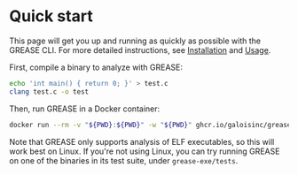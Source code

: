 # Quick start

This page will get you up and running as quickly as possible with the GREASE
CLI. For more detailed instructions, see [Installation](install.md) and
[Usage](usage.md).

First, compile a binary to analyze with GREASE:

```sh
echo 'int main() { return 0; }' > test.c
clang test.c -o test
```

Then, run GREASE in a Docker container:
```sh
docker run --rm -v "${PWD}:${PWD}" -w "${PWD}" ghcr.io/galoisinc/grease:nightly test
```

Note that GREASE only supports analysis of ELF executables, so this will work
best on Linux. If you're not using Linux, you can try running GREASE on one of
the binaries in its test suite, under `grease-exe/tests`.
